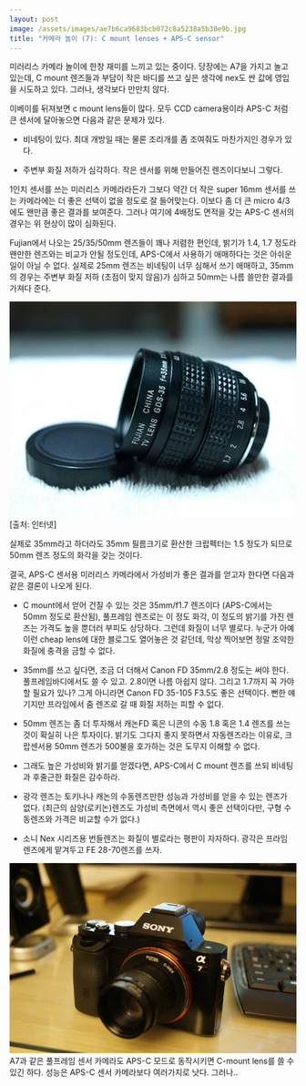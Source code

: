 ```yaml
---
layout: post
image: /assets/images/ae7b6ca9683bcb072c8a5238a5b30e9b.jpg
title: "카메라 놀이 (7): C mount lenses + APS-C sensor"
---
```



미러리스 카메라 놀이에 한창 재미를 느끼고 있는 중이다. 당장에는 A7을 가지고 놀고 있는데, C mount 렌즈들과 부담이 작은 바디를 쓰고 싶은 생각에 nex도 싼 값에 영입을 시도하고 있다. 그러나, 생각보다 만만치 않다. 




이베이를 뒤져보면 c mount lens들이 많다. 모두 CCD camera용이라 APS-C 처럼 큰 센서에 달아놓으면 다음과 같은 문제가 있다.




- 비네팅이 있다. 최대 개방일 때는 물론 조리개를 좀 조여줘도 마찬가지인 경우가 있다.

- 주변부 화질 저하가 심각하다. 작은 센서를 위해 만들어진 렌즈이다보니 그렇다.




1인치 센서를 쓰는 미러리스 카메라라든가 그보다 약간 더 작은 super 16mm 센서를 쓰는 카메라에는 더 좋은 선택이 없을 정도로 잘 들어맞는다. 이보다 좀 더 큰 micro 4/3에도 왠만큼 좋은 결과를 보여준다. 그러나 여기에 4배정도 면적을 갖는 APS-C 센서의 경우는 위 현상이 많이 심화된다.




Fujian에서 나오는 25/35/50mm 렌즈들이 꽤나 저렴한 편인데, 밝기가 1.4, 1.7 정도라 왠만한 렌즈와는 비교가 안될 정도인데, APS-C에서 사용하기 애매하다는 것은 아쉬운 일이 아닐 수 없다. 실제로 25mm 렌즈는 비네팅이 너무 심해서 쓰기 애매하고, 35mm의 경우는 주변부 화질 저하 (초점이 맞지 않음)가 심하고 50mm는 나름 쓸만한 결과를 가져다 준다.






![image](/assets/images/ae7b6ca9683bcb072c8a5238a5b30e9b.jpg)[출처: 인터넷]







실제로 35mm라고 하더라도 35mm 필름크기로 환산한 크랍펙터는 1.5 정도가 되므로 50mm 렌즈 정도의 화각을 갖는 것이다.




결국, APS-C 센서용 미러리스 카메라에서 가성비가 좋은 결과를 얻고자 한다면 다음과 같은 결론이 나오게 된다.




- C mount에서 얻어 건질 수 있는 것은 35mm/f1.7 렌즈이다 (APS-C에서는 50mm 정도로 환산됨), 풀프레임 렌즈로는 이 정도 화각, 이 정도의 밝기를 가진 렌즈는 가격도 높을 뿐더러 부피도 상당하다. 그런데 화질이 너무 별로다. 누군가 아예 이런 cheap lens에 대한 블로그도 열어놓은 것 같던데, 막상 찍어보면 정말 조악한 화질에 충격을 금할 수 없다. 

- 35mm를 쓰고 싶다면, 조금 더 더해서 Canon FD 35mm/2.8 정도는 써야 한다. 풀프레임바디에서도 쓸 수 있고. 2.8이면 나름 아쉽지 않다. 그리고 1.7까지 꼭 가야할 필요가 있나? 그게 아니라면 Canon FD 35-105 F3.5도 좋은 선택이다. 뻔한 얘기지만 프라임에서 줌 렌즈로 갈 때 화질 저하는 피할 수 없다.

- 50mm 렌즈는 좀 더 투자해서 캐논FD 혹은 니콘의 수동 1.8 혹은 1.4 렌즈를 쓰는 것이 확실히 나은 투자이다. 밝기도 그다지 좋지 못하면서 자동렌즈라는 이유로, 크랍센서용 50mm 렌즈가 500불을 호가하는 것은 도무지 이해할 수 없다.

- 그래도 높은 가성비와 밝기를 얻겠다면, APS-C에서 C mount 렌즈를 쓰되 비네팅과 후줄근한 화질은 감수하라.

- 광각 렌즈는 토키나나 캐논의 수동렌즈만한 성능과 가성비를 얻을 수 있는 렌즈가 없다. (최근의 삼양(로키논)렌즈도 가성비 측면에서 역시 좋은 선택이다만, 구형 수동렌즈와 가격은 비교할 수가 없다.)

- 소니 Nex 시리즈용 번들렌즈는 화질이 별로라는 평판이 자자하다. 광각은 프라임 렌즈에게 맡겨두고 FE 28-70렌즈를 쓰자. 

![image](/assets/images/a93a887f7e7a3b6dc64b30ae4dafe039.jpg)A7과 같은 풀프레임 센서 카메라도 APS-C 모드로 동작시키면 C-mount lens를 쓸 수 있긴 하다. 성능은 APS-C 센서 카메라보다 여러가지로 낫다. 그러나..









